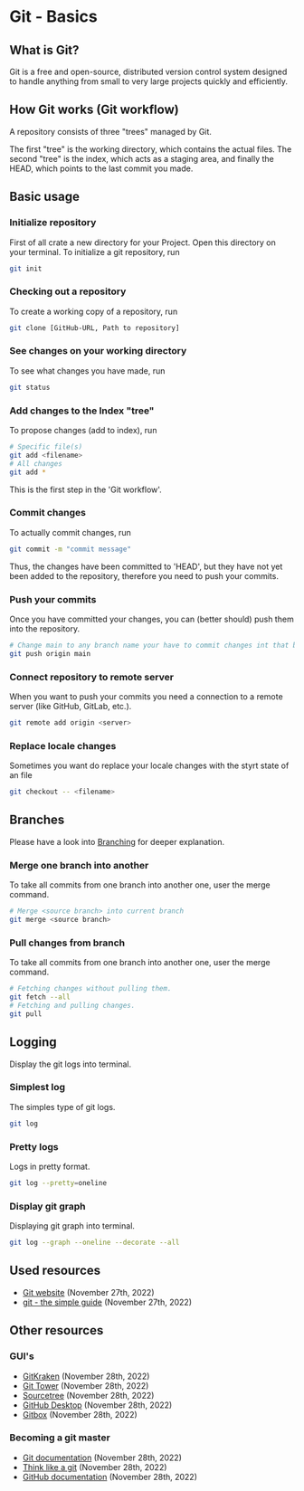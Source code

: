 [title]: <> (Git - Basics)
[description]: <> (The git basic commands and how they work are briefly explained, not really deepened)
[keywords]: <> (git, basics, push, pull, merge, commit, init, repository, logging)
# Git - Basics
## What is Git?
Git is a free and open-source, distributed version control system designed to handle anything from small to very large projects quickly and efficiently.

## How Git works (Git workflow)
A repository consists of three "trees" managed by Git.

The first "tree" is the working directory, which contains the actual files. The second "tree" is the index, which acts as a staging area, and finally the HEAD, which points to the last commit you made.

## Basic usage
### Initialize repository
First of all crate a new directory for your Project. Open this directory on your terminal. To initialize a git repository, run
```sh
git init
```

### Checking out a repository
To create a working copy of a repository, run
```sh
git clone [GitHub-URL, Path to repository]
```

### See changes on your working directory
To see what changes you have made, run
```sh
git status
```

### Add changes to the Index "tree"
To propose changes (add to index), run
```sh
# Specific file(s)
git add <filename>
# All changes
git add *
```
This is the first step in the 'Git workflow'.

### Commit changes
To actually commit changes, run
```sh
git commit -m "commit message"
```
Thus, the changes have been committed to 'HEAD', but they have not yet been added to the repository, therefore you need to push your commits.

### Push your commits
Once you have committed your changes, you can (better should) push them into the repository.
```sh
# Change main to any branch name your have to commit changes int that branch
git push origin main
```

### Connect repository to remote server
When you want to push your commits you need a connection to a remote server (like GitHub, GitLab, etc.).
```sh
git remote add origin <server>
```

### Replace locale changes
Sometimes you want do replace your locale changes with the styrt state of an file
```sh
git checkout -- <filename>
```

## Branches
Please have a look into [Branching](?path=src/docs/git/branching.md) for deeper explanation.

### Merge one branch into another
To take all commits from one branch into another one, user the merge command.
```sh
# Merge <source branch> into current branch
git merge <source branch>
```

### Pull changes from branch
To take all commits from one branch into another one, user the merge command.
```sh
# Fetching changes without pulling them.
git fetch --all
# Fetching and pulling changes.
git pull
```

## Logging
Display the git logs into terminal.

### Simplest log
The simples type of git logs.

```sh
git log
```

### Pretty logs
Logs in pretty format.

```sh
git log --pretty=oneline
```

### Display git graph
Displaying git graph into terminal.

```sh
git log --graph --oneline --decorate --all
```

## Used resources
- [Git website](https://git-scm.com/) (November 27th, 2022)
- [git - the simple guide](https://rogerdudler.github.io/git-guide/) (November 27th, 2022)
## Other resources
### GUI's
- [GitKraken](https://www.gitkraken.com/) (November 28th, 2022)
- [Git Tower](https://www.git-tower.com/) (November 28th, 2022)
- [Sourcetree](https://www.sourcetreeapp.com/) (November 28th, 2022)
- [GitHub Desktop](https://desktop.github.com/) (November 28th, 2022)
- [Gitbox](https://apps.apple.com/gb/app/gitbox/id403388357?mt=12) (November 28th, 2022)

### Becoming a git master
- [Git documentation](https://book.git-scm.com/doc) (November 28th, 2022)
- [Think like a git](https://think-like-a-git.net/) (November 28th, 2022)
- [GitHub documentation](https://support.github.com/) (November 28th, 2022)